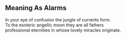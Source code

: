 Meaning As Alarms
-----------------
In your eye of confusion the jungle of currents form.  
To the esoteric angellic moon they are all fathers  
professional eternities in whose lovely miracles originate.  

